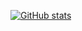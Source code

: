 
[![GitHub stats](https://github-readme-stats.vercel.app/api?username=daigowakabayashi&theme=vue-dark&show_icons=true)](https://github.com/daigowakabayashi/github-readme-stats)

